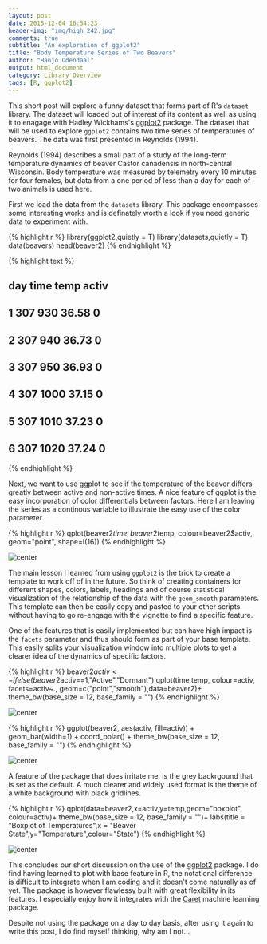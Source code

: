 ```yaml
---
layout: post
date: 2015-12-04 16:54:23
header-img: "img/high_242.jpg"
comments: true
subtitle: "An exploration of ggplot2"
title: "Body Temperature Series of Two Beavers"
author: "Hanjo Odendaal"
output: html_document
category: Library Overview
tags: [R, ggplot2]
---
```


This short post will explore a funny dataset that forms part of R's `dataset` library. The dataset will loaded out of interest of its content as well as using it to enagage with Hadley Wickhams's [ggplot2](http://docs.ggplot2.org/current/#) package. The dataset that will be used to explore `ggplot2` contains two time series of temperatures of beavers. The data was first presented in Reynolds (1994).

Reynolds (1994) describes a small part of a study of the long-term temperature dynamics of beaver Castor canadensis in north-central Wisconsin. Body temperature was measured by telemetry every 10 minutes for four females, but data from a one period of less than a day for each of two animals is used here.

First we load the data from the `datasets` library. This package encompasses some interesting works and is definately worth a look if you need generic data to experiment with.

{% highlight r %}
library(ggplot2,quietly = T)
library(datasets,quietly = T)
data(beavers)
head(beaver2)
{% endhighlight %}

{% highlight text %}
##   day time  temp activ
## 1 307  930 36.58     0
## 2 307  940 36.73     0
## 3 307  950 36.93     0
## 4 307 1000 37.15     0
## 5 307 1010 37.23     0
## 6 307 1020 37.24     0
{% endhighlight %}

Next, we want to use ggplot to see if the temperature of the beaver differs greatly between active and non-active times. A nice feature of ggplot is the easy incorporation of color differentials between factors. Here I am leaving the series as a continous variable to illustrate the easy use of the color parameter.

{% highlight r %}
qplot(beaver2$time,beaver2$temp,
      colour=beaver2$activ,
      geom="point",
      shape=I(16))
{% endhighlight %}

![center](/figures/ggplot_blog/unnamed-chunk-3-1.png) 

The main lesson I learned from using `ggplot2` is the trick to create a template to work off of in the future. So think of creating containers for different shapes, colors, labels, headings and of course statistical visualization of the relationship of the data with the `geom_smooth` parameters. This template can then be easily copy and pasted to your other scripts without having to go re-engage with the vignette to find a specific feature.

One of the features that is easily implemented but can have high impact is the `facets` parameter and thus should form as part of your base template. This easily splits your visualization window into multiple plots to get a clearer idea of the dynamics of specific factors.

{% highlight r %}
beaver2$activ<-ifelse(beaver2$activ==1,"Active","Dormant")
qplot(time,temp,
      colour=activ,
      facets=activ~.,
      geom=c("point","smooth"),data=beaver2)+ 
      theme_bw(base_size = 12, base_family = "")
{% endhighlight %}

![center](/figures/ggplot_blog/unnamed-chunk-4-1.png) 


{% highlight r %}
ggplot(beaver2, aes(activ, fill=activ)) + 
  geom_bar(width=1) + 
  coord_polar() + 
  theme_bw(base_size = 12, base_family = "")
{% endhighlight %}

![center](/figures/ggplot_blog/unnamed-chunk-5-1.png) 

A feature of the package that does irritate me, is the grey backrgound that is set as the default. A much clearer and widely used format is the theme of a white background with black gridlines.

{% highlight r %}
qplot(data=beaver2,x=activ,y=temp,geom="boxplot", colour=activ)+
  theme_bw(base_size = 12, base_family = "")+
   labs(title = "Boxplot of Temperatures",x = "Beaver State",y="Temperature",colour="State")
{% endhighlight %}

![center](/figures/ggplot_blog/unnamed-chunk-6-1.png) 

This concludes our short discussion on the use of the [ggplot2](http://docs.ggplot2.org/current/#) package. I do find having learned to plot with base feature in R, the notational difference is difficult to integrate when I am coding and it doesn't come naturally as of yet. The package is however flawlessy built with great flexibility in its features. I especially enjoy how it integrates with the [Caret](http://topepo.github.io/caret/index.html) machine learning package. 

Despite not using the package on a day to day basis, after using it again to write this post, I do find myself thinking, why am I not...


